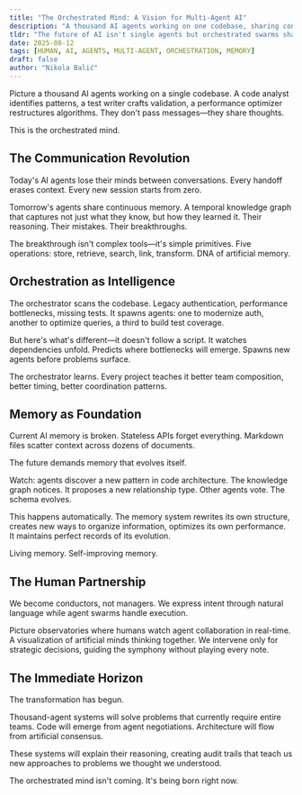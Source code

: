 ```yaml
---
title: "The Orchestrated Mind: A Vision for Multi-Agent AI"
description: "A thousand AI agents working on one codebase, sharing continuous memory and orchestrated intelligence."
tldr: "The future of AI isn't single agents but orchestrated swarms sharing temporal memory graphs. Picture agents that don't pass messages but share thoughts, with orchestrators that predict bottlenecks before they surface and memory systems that evolve themselves."
date: 2025-08-12
tags: [HUMAN, AI, AGENTS, MULTI-AGENT, ORCHESTRATION, MEMORY]
draft: false
author: "Nikola Balić"
---
```


Picture a thousand AI agents working on a single codebase. A code analyst identifies patterns, a test writer crafts validation, a performance optimizer restructures algorithms. They don't pass messages—they share thoughts.

This is the orchestrated mind.

## The Communication Revolution

Today's AI agents lose their minds between conversations. Every handoff erases context. Every new session starts from zero.

Tomorrow's agents share continuous memory. A temporal knowledge graph that captures not just what they know, but how they learned it. Their reasoning. Their mistakes. Their breakthroughs.

The breakthrough isn't complex tools—it's simple primitives. Five operations: store, retrieve, search, link, transform. DNA of artificial memory.

## Orchestration as Intelligence

The orchestrator scans the codebase. Legacy authentication, performance bottlenecks, missing tests. It spawns agents: one to modernize auth, another to optimize queries, a third to build test coverage.

But here's what's different—it doesn't follow a script. It watches dependencies unfold. Predicts where bottlenecks will emerge. Spawns new agents before problems surface.

The orchestrator learns. Every project teaches it better team composition, better timing, better coordination patterns.

## Memory as Foundation

Current AI memory is broken. Stateless APIs forget everything. Markdown files scatter context across dozens of documents.

The future demands memory that evolves itself.

Watch: agents discover a new pattern in code architecture. The knowledge graph notices. It proposes a new relationship type. Other agents vote. The schema evolves.

This happens automatically. The memory system rewrites its own structure, creates new ways to organize information, optimizes its own performance. It maintains perfect records of its evolution.

Living memory. Self-improving memory.

## The Human Partnership

We become conductors, not managers. We express intent through natural language while agent swarms handle execution.

Picture observatories where humans watch agent collaboration in real-time. A visualization of artificial minds thinking together. We intervene only for strategic decisions, guiding the symphony without playing every note.

## The Immediate Horizon

The transformation has begun.

Thousand-agent systems will solve problems that currently require entire teams. Code will emerge from agent negotiations. Architecture will flow from artificial consensus.

These systems will explain their reasoning, creating audit trails that teach us new approaches to problems we thought we understood.

The orchestrated mind isn't coming. It's being born right now.